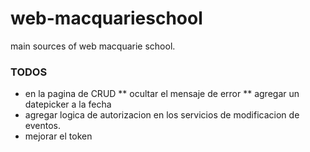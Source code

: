 # web-macquarieschool
main sources of web macquarie school.

### TODOS
* en la pagina de CRUD 
** ocultar el mensaje de error
** agregar un datepicker a la fecha
* agregar logica de autorizacion en los servicios de modificacion de eventos.
* mejorar el token